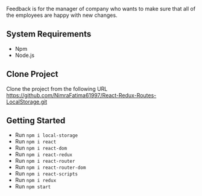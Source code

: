 Feedback is for the manager of company who wants to make sure that all of the employees are happy with new changes.

## System Requirements
* Npm
* Node.js

## Clone Project
Clone the project from the following URL https://github.com/NimraFatima61997/React-Redux-Routes-LocalStorage.git

## Getting Started
* Run `npm i local-storage`
* Run `npm i react`
* Run `npm i react-dom`
* Run `npm i react-redux`
* Run `npm i react-router`
* Run `npm i react-router-dom`
* Run `npm i react-scripts`
* Run `npm i redux`
* Run  `npm start`
